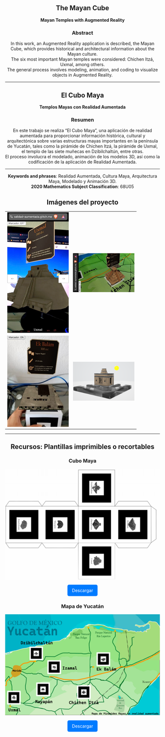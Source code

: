 <div align="center">

## The Mayan Cube  
**Mayan Temples with Augmented Reality**

### Abstract

In this work, an Augmented Reality application is described, the Mayan Cube, which provides historical and architectural information about the Mayan culture.  
The six most important Mayan temples were considered: Chichen Itzá, Uxmal, among others.  
The general process involves modeling, animation, and coding to visualize objects in Augmented Reality.

---

## El Cubo Maya  
**Templos Mayas con Realidad Aumentada**

### Resumen

En este trabajo se realiza “El Cubo Maya”, una aplicación de realidad aumentada para proporcionar información histórica, cultural y arquitectónica sobre varias estructuras mayas importantes en la península de Yucatán, tales como la pirámide de Chichen Itzá, la pirámide de Uxmal, el templo de las siete muñecas en Dzibilchaltún, entre otras.  
El proceso involucra el modelado, animación de los modelos 3D, así como la codificación de la aplicación de Realidad Aumentada.

---

**Keywords and phrases**: Realidad Aumentada, Cultura Maya, Arquitectura Maya, Modelado y Animación 3D.  
**2020 Mathematics Subject Classification**: 68U05

<div align="center">

<h2>Imágenes del proyecto</h2>

<table align="center">
  <tr>
    <td style="text-align: center;"><img src="Img_Referencia/Imagen1.png" alt="Imagen 1" width="200"/></td>
    <td style="text-align: center;"><img src="Img_Referencia/Imagen2.jpg" alt="Imagen 2" width="200"/></td>
  </tr>
  <tr>
    <td style="text-align: center;"><img src="Img_Referencia/Imagen3.jpg" alt="Imagen 3" width="200"/></td>
    <td style="text-align: center;"><img src="Img_Referencia/Imagen4.png" alt="Imagen 4" width="200"/></td>
  </tr>
</table>

---

<div align="center">

  <h2>Recursos: Plantillas imprimibles o recortables</h2>

  <h3>Cubo Maya</h3>
  <p>
    <img src="Img_Referencia/Imagen5.png" alt="Cubo Maya" width="600"/>
  </p>

  <a href="Documentos_imprimibles/CuboMaya.pdf" download style="display: inline-block; padding: 10px 15px; color: white; background-color: #007bff; border-radius: 5px; text-decoration: none;">
  Descargar
  </a>

  <h3>Mapa de Yucatán</h3>
  <p>
    <img src="Img_Referencia/Imagen6.png" alt="Mapa de Yucatán" width="600"/>
  </p>

  <a href="Documentos_imprimibles/MapaMaya.pdf" download style="display: inline-block; padding: 10px 15px; color: white; background-color: #007bff; border-radius: 5px; text-decoration: none;">
  Descargar
  </a>

</div>
